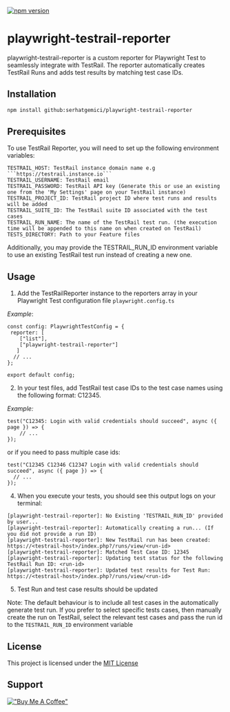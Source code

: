 [![npm version](https://badge.fury.io/js/playwright-testrail-reporter.svg)](https://badge.fury.io/js/playwright-testrail-reporter)

# playwright-testrail-reporter

playwright-testrail-reporter is a custom reporter for Playwright Test to seamlessly integrate with TestRail. The reporter automatically creates TestRail Runs and adds test results by matching test case IDs.

## Installation

```bash
npm install github:serhatgemici/playwright-testrail-reporter 
```
## Prerequisites

To use TestRail Reporter, you will need to set up the following environment variables:

```
TESTRAIL_HOST: TestRail instance domain name e.g ```https://testrail.instance.io```
TESTRAIL_USERNAME: TestRail email 
TESTRAIL_PASSWORD: TestRail API key (Generate this or use an existing one from the 'My Settings' page on your TestRail instance)
TESTRAIL_PROJECT_ID: TestRail project ID where test runs and results will be added
TESTRAIL_SUITE_ID: The TestRail suite ID associated with the test cases
TESTRAIL_RUN_NAME: The name of the TestRail test run. (the execution time will be appended to this name on when created on TestRail)
TESTS_DIRECTORY: Path to your Feature files
````

Additionally, you may provide the TESTRAIL_RUN_ID environment variable to use an existing TestRail test run instead of creating a new one.

## Usage

1. Add the TestRailReporter instance to the reporters array in your Playwright Test configuration file ```playwright.config.ts```

*Example*:
```
const config: PlaywrightTestConfig = {
 reporter: [
    ["list"],
    ["playwright-testrail-reporter"]
   ]
  // ...
};

export default config;
````

2. In your test files, add TestRail test case IDs to the test case names using the following format: C12345. 

*Example:*

```
test("C12345: Login with valid credentials should succeed", async ({ page }) => {
    // ...
});
```

or if you need to pass multiple case ids:

```
test("C12345 C12346 C12347 Login with valid credentials should succeed", async ({ page }) => {
  // ...
});
```

4. When you execute your tests, you should see this output logs on your terminal:

```
[playwright-testrail-reporter]: No Existing 'TESTRAIL_RUN_ID' provided by user... 
[playwright-testrail-reporter]: Automatically creating a run... (If you did not provide a run ID)
[playwright-testrail-reporter]: New TestRail run has been created: https://<testrail-host>/index.php?/runs/view/<run-id>
[playwright-testrail-reporter]: Matched Test Case ID: 12345
[playwright-testrail-reporter]: Updating test status for the following TestRail Run ID: <run-id>
[playwright-testrail-reporter]: Updated test results for Test Run: https://<testrail-host>/index.php?/runs/view/<run-id>

```
5. Test Run and test case results should be updated

Note:
The default behaviour is to include all test cases in the automatically generate test run. If you prefer to select specific tests cases, then manually create the run on TestRail, select the relevant test cases and pass the run id to the ```TESTRAIL_RUN_ID``` environment variable

## License
This project is licensed under the [MIT License](/README.md)

## Support

[!["Buy Me A Coffee"](https://www.buymeacoffee.com/assets/img/custom_images/orange_img.png)](https://www.buymeacoffee.com/wufazu)
